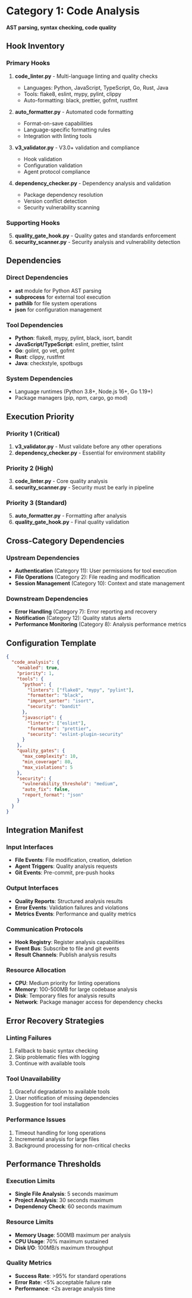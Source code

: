 # Category 1: Code Analysis
**AST parsing, syntax checking, code quality**

## Hook Inventory

### Primary Hooks
1. **code_linter.py** - Multi-language linting and quality checks
   - Languages: Python, JavaScript, TypeScript, Go, Rust, Java
   - Tools: flake8, eslint, mypy, pylint, clippy
   - Auto-formatting: black, prettier, gofmt, rustfmt

2. **auto_formatter.py** - Automated code formatting
   - Format-on-save capabilities
   - Language-specific formatting rules
   - Integration with linting tools

3. **v3_validator.py** - V3.0+ validation and compliance
   - Hook validation
   - Configuration validation
   - Agent protocol compliance

4. **dependency_checker.py** - Dependency analysis and validation
   - Package dependency resolution
   - Version conflict detection
   - Security vulnerability scanning

### Supporting Hooks
5. **quality_gate_hook.py** - Quality gates and standards enforcement
6. **security_scanner.py** - Security analysis and vulnerability detection

## Dependencies

### Direct Dependencies
- **ast** module for Python AST parsing
- **subprocess** for external tool execution
- **pathlib** for file system operations
- **json** for configuration management

### Tool Dependencies
- **Python**: flake8, mypy, pylint, black, isort, bandit
- **JavaScript/TypeScript**: eslint, prettier, tslint
- **Go**: golint, go vet, gofmt
- **Rust**: clippy, rustfmt
- **Java**: checkstyle, spotbugs

### System Dependencies
- Language runtimes (Python 3.8+, Node.js 16+, Go 1.19+)
- Package managers (pip, npm, cargo, go mod)

## Execution Priority

### Priority 1 (Critical)
1. **v3_validator.py** - Must validate before any other operations
2. **dependency_checker.py** - Essential for environment stability

### Priority 2 (High)
3. **code_linter.py** - Core quality analysis
4. **security_scanner.py** - Security must be early in pipeline

### Priority 3 (Standard)
5. **auto_formatter.py** - Formatting after analysis
6. **quality_gate_hook.py** - Final quality validation

## Cross-Category Dependencies

### Upstream Dependencies
- **Authentication** (Category 11): User permissions for tool execution
- **File Operations** (Category 2): File reading and modification
- **Session Management** (Category 10): Context and state management

### Downstream Dependencies
- **Error Handling** (Category 7): Error reporting and recovery
- **Notification** (Category 12): Quality status alerts
- **Performance Monitoring** (Category 8): Analysis performance metrics

## Configuration Template

```json
{
  "code_analysis": {
    "enabled": true,
    "priority": 1,
    "tools": {
      "python": {
        "linters": ["flake8", "mypy", "pylint"],
        "formatter": "black",
        "import_sorter": "isort",
        "security": "bandit"
      },
      "javascript": {
        "linters": ["eslint"],
        "formatter": "prettier",
        "security": "eslint-plugin-security"
      }
    },
    "quality_gates": {
      "max_complexity": 10,
      "min_coverage": 80,
      "max_violations": 5
    },
    "security": {
      "vulnerability_threshold": "medium",
      "auto_fix": false,
      "report_format": "json"
    }
  }
}
```

## Integration Manifest

### Input Interfaces
- **File Events**: File modification, creation, deletion
- **Agent Triggers**: Quality analysis requests
- **Git Events**: Pre-commit, pre-push hooks

### Output Interfaces
- **Quality Reports**: Structured analysis results
- **Error Events**: Validation failures and violations
- **Metrics Events**: Performance and quality metrics

### Communication Protocols
- **Hook Registry**: Register analysis capabilities
- **Event Bus**: Subscribe to file and git events
- **Result Channels**: Publish analysis results

### Resource Allocation
- **CPU**: Medium priority for linting operations
- **Memory**: 100-500MB for large codebase analysis
- **Disk**: Temporary files for analysis results
- **Network**: Package manager access for dependency checks

## Error Recovery Strategies

### Linting Failures
1. Fallback to basic syntax checking
2. Skip problematic files with logging
3. Continue with available tools

### Tool Unavailability
1. Graceful degradation to available tools
2. User notification of missing dependencies
3. Suggestion for tool installation

### Performance Issues
1. Timeout handling for long operations
2. Incremental analysis for large files
3. Background processing for non-critical checks

## Performance Thresholds

### Execution Limits
- **Single File Analysis**: 5 seconds maximum
- **Project Analysis**: 30 seconds maximum
- **Dependency Check**: 60 seconds maximum

### Resource Limits
- **Memory Usage**: 500MB maximum per analysis
- **CPU Usage**: 70% maximum sustained
- **Disk I/O**: 100MB/s maximum throughput

### Quality Metrics
- **Success Rate**: >95% for standard operations
- **Error Rate**: <5% acceptable failure rate
- **Performance**: <2s average analysis time
